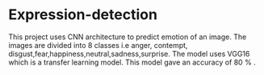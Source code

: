 # Expression-detection
This project uses CNN architecture to predict emotion of an image.
The images are divided into 8 classes i.e anger, contempt, disgust,fear,happiness,neutral,sadness,surprise.
The model uses VGG16 which is a transfer learning model.
This model gave an accuracy of 80 % .
